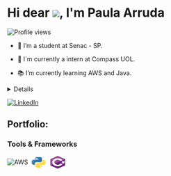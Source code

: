 <h1 align="left">Hi dear <img src="https://raw.githubusercontent.com/kaueMarques/kaueMarques/master/hi.gif" height="30px">, I'm Paula Arruda</h1>
<p align="left"> <img src="https://komarev.com/ghpvc/?username=paularcsarruda&color=yellow" alt="Profile views" /> </p>

<!-- Presentation -->
<p>

  - 🌱 I’m a student at Senac - SP.

  - 🔭 I´m currently a intern at Compass UOL. 

  - 📚 I’m currently learning AWS and Java.
</p>

<!-- Dropdown -->
<details>
  👩🏻‍💻 More about me:

  - 💬 I am 36 years old, currently living in Brazil. I have fluency in English and have experience with SQL, Python, Java and now studiyng AWS.

  - ⚡ I enjoy reading a good book, watching movies and playing games (stardew valley 🫣)! 
</details>

<!-- Links -->
[![LinkedIn](https://img.shields.io/badge/LinkedIn-0077B5?style=for-the-badge&logo=linkedin&logoColor=white)](www.linkedin.com/in/paula-arruda-903656280)

<!-- Portfolio -->
## Portfolio:

<!-- Skills -->
<div style="flex-basis: 48%;">
  <h3>Tools & Frameworks</h3>
  <img align="center" alt="AWS" height="30" width="40" src="https://cdn.jsdelivr.net/gh/devicons/devicon/icons/amazonwebservices/amazonwebservices-original.svg">
  <img align="center" alt="Rafa-Python" height="30" width="40" src="https://raw.githubusercontent.com/devicons/devicon/master/icons/python/python-original.svg">
  <img align="center" alt="Rafa-Csharp" height="30" width="40" src="https://raw.githubusercontent.com/devicons/devicon/master/icons/csharp/csharp-original.svg">
</div>
